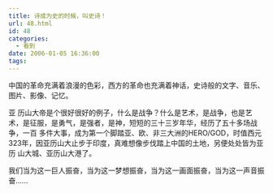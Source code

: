 ```yaml
---
title: 诗成为史的时候，叫史诗！
url: 48.html
id: 48
categories:
  - 看到
date: 2006-01-05 16:36:00
tags:
---
```


中国的革命充满着浪漫的色彩，西方的革命也充满着神话，史诗般的文字、音乐、图片、影像、记忆。  
  
亚 历山大帝是个很好很好的例子，什么是战争？什么是艺术，是战争，也是艺术，是征服，是勇气，是强者，是神，短短的三十三岁年华，经历了五十多场战争，一百 多件大事，成为第一个脚踏亚、欧、非三大洲的HERO/GOD，时值西元323年，因亚历山大止步于印度，真难想像步伐踏上中国的土地，另便处处皆为亚历 山大城、亚历山大港了。  
  
我们当为这一巨人振奋，当为这一梦想振奋，当为这一画面振奋，当为这一声音振奋……